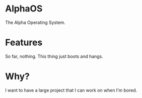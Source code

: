 # AlphaOS #
The Alpha Operating System.

# Features #
So far, nothing. This thing just boots and hangs.

# Why? #
I want to have a large project that I can work on when I'm bored.
